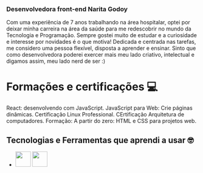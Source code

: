 ### Desenvolvedora front-end Narita Godoy 

Com uma experiência de 7 anos trabalhando na área hospitalar, optei por deixar minha carreira na área da saúde
para me redescobrir no mundo da Tecnologia e Programação. Sempre gostei muito de estudar e a curiosidade e interesse por novidades é o que motiva! 
Dedicada e centrada nas tarefas, me considero uma pessoa flexível, disposta a aprender e ensinar. 
Sinto que como desenvolvedora poderei exercer mais meu lado criativo, intelectual e digamos assim, meu lado nerd de ser :)

# Formações e certificações 💻

React: desenvolvendo com JavaScript.
JavaScript para Web: Crie páginas dinâmicas.
Certificação Linux Professional.
CErtificação Arquitetura de computadores. 
Formação: A partir do zero: HTML e CSS para projetos web.

## Tecnologias e Ferramentas que aprendi a usar 🤓

* <img src="https://cdn.jsdelivr.net/gh/devicons/devicon/icons/html5/html5-original.svg" width="40" height="40" />  <img src="https://cdn.jsdelivr.net/gh/devicons/devicon/icons/css3/css3-original.svg"  width="40" height="40" />


          


<!---
naritagodoy/naritagodoy is a ✨ special ✨ repository because its `README.md` (this file) appears on your GitHub profile.
You can click the Preview link to take a look at your changes.
--->
